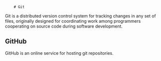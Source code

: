         # Git

Git is a distributed version control system for tracking changes in any set of files, originally designed for coordinating work among programmers cooperating on source code during software development.

## GitHub

GitHub is an online service for hosting git repositories.

    